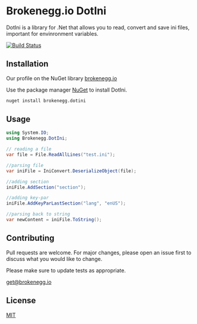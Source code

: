 # Brokenegg.io DotIni

DotIni is a library for .Net that allows you to read, convert and save ini files, important for envinronment variables.

[![Build Status](https://travis-ci.org/brokenegg-io/Brokenegg.DotIni.png?branch=master)](https://travis-ci.org/brokenegg-io/Brokenegg.DotIni)


## Installation

Our profile on the NuGet library [brokenegg.io](https://www.nuget.org/profiles/brokenegg.io)

Use the package manager [NuGet](https://www.nuget.org/) to install DotIni.

```bash
nuget install brokenegg.dotini
```

## Usage

```csharp
using System.IO;
using Brokenegg.DotIni;

// reading a file
var file = File.ReadAllLines("test.ini");

//parsing file
var iniFile = IniConvert.DeserializeObject(file);

//adding section
iniFile.AddSection("section");

//adding key-par
iniFile.AddKeyParLastSection("lang", "enUS");

//parsing back to string
var newContent = iniFile.ToString();

```

## Contributing
Pull requests are welcome. For major changes, please open an issue first to discuss what you would like to change.

Please make sure to update tests as appropriate.

[get@brokenegg.io](mailto:get@brokenegg.io)

## License
[MIT](https://choosealicense.com/licenses/mit/)
